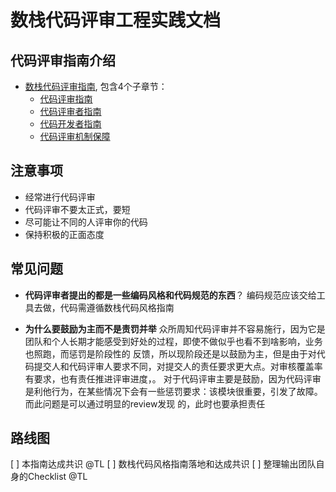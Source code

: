 # 数栈代码评审工程实践文档

## 代码评审指南介绍

* [数栈代码评审指南](review/index.md), 包含4个子章节：
  * [代码评审指南](review/codeReview/index.md)
  * [代码评审者指南](review/Reviewers/index.md)
  * [代码开发者指南](review/Developer/index.md)
  * [代码评审机制保障](review/mechanism/index.md)

## 注意事项

* 经常进行代码评审
* 代码评审不要太正式，要短
* 尽可能让不同的人评审你的代码
* 保持积极的正面态度

## 常见问题

* **代码评审者提出的都是一些编码风格和代码规范的东西**？
  编码规范应该交给工具去做，代码需遵循数栈代码风格指南

* **为什么要鼓励为主而不是责罚并举**
  众所周知代码评审并不容易施行，因为它是团队和个人长期才能感受到好处的过程，即使不做似乎也看不到啥影响，业务也照跑，而惩罚是阶段性的
反馈，所以现阶段还是以鼓励为主，但是由于对代码提交人和代码评审人要求不同，对提交人的责任要求更大点。对审核覆盖率有要求，也有责任推进评审进度，。
对于代码评审主要是鼓励，因为代码评审是利他行为，在某些情况下会有一些惩罚要求：该模块很重要，引发了故障。而此问题是可以通过明显的review发现
的，此时也要承担责任

## 路线图

[ ] 本指南达成共识 @TL
[ ] 数栈代码风格指南落地和达成共识
[ ] 整理输出团队自身的Checklist @TL